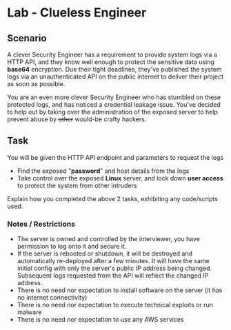 # Lab - Clueless Engineer

## Scenario 
A clever Security Engineer has a requirement to provide system logs via a HTTP API, and they know well enough to protect the sensitive data using **base64** encryption. Due their tight deadlines, they've published the system logs via an unauthenticated API on the public internet to deliver their project as soon as possible.

You are an even more clever Security Engineer who has stumbled on these protected logs, and has noticed a credential leakage issue. You've decided to help out by taking over the administration of the exposed server to help prevent abuse by <s>other</s> would-be crafty hackers.

## Task

You will be given the HTTP API endpoint and parameters to request the logs

* Find the exposed "**password**" and host details from the logs
* Take control over the exposed **Linux** server, and lock down **user access** to protect the system from other intruders

Explain how you completed the above 2 tasks, exhibiting any code/scripts used.

### Notes / Restrictions
* The server is owned and controlled by the interviewer, you have permission to log onto it and secure it.
* If the server is rebooted or shutdown, it will be destroyed and automatically re-deployed after a few minutes. It will have the same initial config with only the server's public IP address being changed. Subsequent logs requested from the API will reflect the changed IP address.
* There is no need nor expectation to install software on the server (it has no internet connectivity)
* There is no need nor expectation to execute technical exploits or run malware
* There is no need nor expectation to use any AWS services
